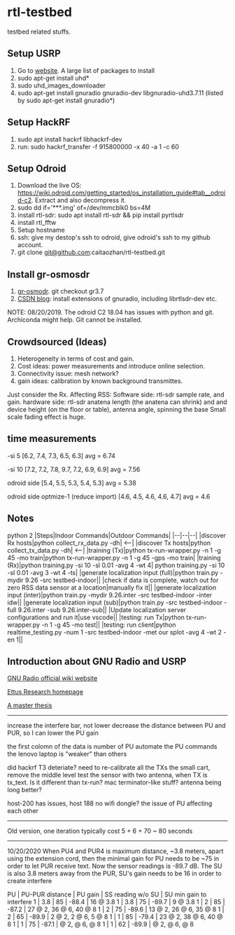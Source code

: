# rtl-testbed
testbed related stuffs.

## Setup USRP
1) Go to [website](https://kb.ettus.com/Building_and_Installing_the_USRP_Open-Source_Toolchain_(UHD_and_GNU_Radio)_on_Linux). A large list of packages to install
2) sudo apt-get install uhd*
3) sudo uhd_images_downloader
4) sudo apt-get install gnuradio gnuradio-dev libgnuradio-uhd3.7.11 (listed by sudo apt-get install gnuradio*)

## Setup HackRF
1) sudo apt install hackrf libhackrf-dev
2) run: sudo hackrf_transfer -f 915800000  -x 40  -a 1 -c 60

## Setup Odroid
1) Download the live OS: https://wiki.odroid.com/getting_started/os_installation_guide#tab__odroid-c2. Extract and also decompress it.
2) sudo dd if='***.img' of=/dev/mmcblk0 bs=4M
3) install rtl-sdr: sudo apt install rtl-sdr && pip install pyrtlsdr
4) install rtl_fftw
5) Setup hostname
6) ssh: give my destop's ssh to odroid, give odroid's ssh to my github account.
7) git clone git@github.com:caitaozhan/rtl-testbed.git

## Install gr-osmosdr
1) [gr-osmodr](https://osmocom.org/projects/gr-osmosdr/wiki/GrOsmoSDR). git checkout gr3.7
2) [CSDN blog](https://blog.csdn.net/sinat_38431275/article/details/77367773): install extensions of gnuradio, including librtlsdr-dev etc.

NOTE: 08/20/2019. The odroid C2 18.04 has issues with python and git. Archiconda might help. Git cannot be installed.

## Crowdsourced (Ideas)
1) Heterogeneity in terms of cost and gain.
2) Cost ideas: power measurements and introduce online selection.
3) Connectivity issue: mesh network?
4) gain ideas: calibration by known background transmittes.


Just consider the Rx. Affecting RSS:
Software side: rtl-sdr sample rate, and gain.
hardware side: rtl-sdr anatena length (the anatena can shrink) and and device height (on the floor or table), antenna angle, spinning the base
Small scale fading effect is huge.


## time measurements

-si 5
[6.2, 7.4, 7.3, 6.5, 6.3]              avg = 6.74

-si 10
[7.2, 7.2, 7.8, 9.7, 7.2, 6.9, 6.9]    avg = 7.56

odroid side
[5.4, 5.5, 5.3, 5.4, 5.3]              avg = 5.38

odroid side optmize-1 (reduce import)
[4.6, 4.5, 4.6, 4.6, 4.7]              avg = 4.6


## Notes
python 2
|Steps|Indoor Commands|Outdoor Commands|
|--|--|--|
|discover Rx hosts|python collect_rx_data.py -dh| <--|
|discover Tx hosts|python collect_tx_data.py -dh| <--|
|training (Tx)|python tx-run-wrapper.py -n 1 -g 45 -mo train|python tx-run-wrapper.py -n 1 -g 45 -gps -mo train|
|training (Rx)|python training.py -si 10 -sl 0.01 -avg 4 -wt 4| python training.py -si 10 -sl 0.01 -avg 3 -wt 4 -ts|
|generate localization input (full)|python train.py -mydir 9.26 -src testbed-indoor||
|check if data is complete, watch out for zero RSS data sensor at a location|manually fix it||
|generate localization input (inter)|python train.py -mydir 9.26.inter -src testbed-indoor -inter idw||
|generate localization input (sub)|python train.py -src testbed-indoor -full 9.26.inter -sub 9.26.inter-sub||
|Update localization server configurations and run it|use vscode||
|testing: run Tx|python tx-run-wrapper.py -n 1 -g 45 -mo test||
|testing: run client|python realtime_testing.py -num 1 -src testbed-indoor -met our splot -avg 4 -wt 2 -en 1||

## Introduction about GNU Radio and USRP
[GNU Radio official wiki website](https://wiki.gnuradio.org/index.php/Main_Page)

[Ettus Research homepage](https://kb.ettus.com/Knowledge_Base)

[A master thesis](http://oa.upm.es/21618/1/TESIS_MASTER_LEI_ZHANG.pdf)


---

increase the interfere bar, not lower
decrease the distance between PU and PUR, so I can lower the PU gain

the first colomn of the data is number of PU
automate the PU commands
the lenovo laptop is "weaker" than others

did hackrf T3 deteriate? need to re-calibrate all the TXs
the small cart, remove the middle level
test the sensor with two antenna, when TX is tx_text. Is it different than tx-run?
mac terminator-like stuff?
antenna being long better?

host-200 has issues, host 188 no wifi dongle?
the issue of PU affecting each other


---
Old version, one iteration typically cost 5 + 6 + 70  ~ 80 seconds

---

10/20/2020
When PU4 and PUR4 is maximum distance, ~3.8 meters, apart using the extension cord, 
then the minimal gain for PU needs to be ~75 in order to let PUR receive text. 
Now the sensor readings is -89.7 dB.
The SU is also 3.8 meters away from the PUR, SU's gain needs to be 16 in order to create interfere

PU | PU-PUR distance | PU gain | SS reading w/o SU | SU min gain to interfere
1  | 3.8             | 85      | -88.4             | 16 @ 3.8
1  | 3.8             | 75      | -89.7             | 9  @ 3.8
1  | 2               | 85      | -87.2             | 27 @ 2, 36 @ 6, 40 @ 8
1  | 2               | 75      | -89.6             | 13 @ 2, 26 @ 6, 35 @ 8
1  | 2               | 65      | -89.9             | 2  @ 2, 2  @ 6, 5  @ 8
1  | 1               | 85      | -79.4             | 23 @ 2, 38 @ 6, 40 @ 8
1  | 1               | 75      | -87.1             |  @ 2,  @ 6,  @ 8
1  | 1               | 62      | -89.9             |  @ 2,  @ 6,  @ 8

